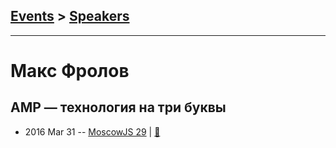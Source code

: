 ## [Events](../README.md) > [Speakers](../speakers.md)
---

# Макс Фролов

## AMP — технология на три буквы
- 2016 Mar 31 -- [MoscowJS 29](https://www.youtube.com/watch?v=o2q_zv-3qck)  | [:notebook:](https://www.slideshare.net/moscowjs/amp-moscowjs-29)  

